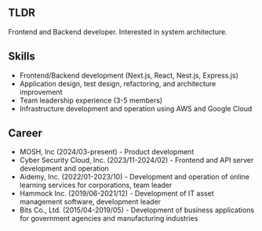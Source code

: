 ## TLDR

Frontend and Backend developer.
Interested in system architecture.

## Skills

- Frontend/Backend development (Next.js, React, Nest.js, Express.js)
- Application design, test design, refactoring, and architecture improvement
- Team leadership experience (3-5 members)
- Infrastructure development and operation using AWS and Google Cloud

## Career

- MOSH, Inc (2024/03-present) - Product development
- Cyber Security Cloud, Inc. (2023/11-2024/02) - Frontend and API server development and operation
- Aidemy, Inc. (2022/01-2023/10) - Development and operation of online learning services for corporations, team leader
- Hammock Inc. (2019/06-2021/12) - Development of IT asset management software, development leader
- Bits Co., Ltd. (2015/04-2019/05) - Development of business applications for government agencies and manufacturing industries
